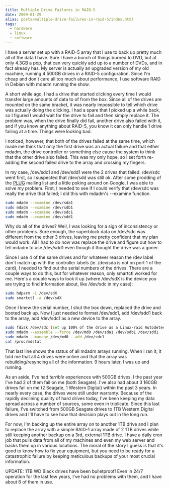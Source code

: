 ```yaml
---
title: Multiple Drive Failures in RAID-5
date: 2009-01-29
alias: posts/multiple-drive-failures-in-raid-5/index.html
tags:
  - hardware
  - linux
  - software
---
```


I have a server set up with a RAID-5 array that I use to back up pretty much all of the data I have. Sure I have a bunch of things burned to DVD, but at only 4.3GB a pop, that can very quickly add up to a number of DVDs, and in fact already has. My server is actually an upgraded version of my old machine, running 4 500GB drives in a RAID-5 configuration. Since I'm cheap and don't care all too much about performance, I use software RAID in Debian with mdadm running the show.

A short while ago, I had a drive that started clicking every time I would transfer large amounts of data to of from the box. Since all of the drives are mounted on the same bracket, it was nearly impossible to tell which drive was actually doing the clicking. I had a spare that I picked up a while back, so I figured I would wait for the drive to fail and then simply replace it. The problem was, when the drive finally did fail, another drive also failed with it, and if you know anything about RAID-5, you know it can only handle 1 drive failing at a time. Things were looking bad.

I noticed, however, that both of the drives failed at the same time, which made me think that only the first drive was an actual failure and that either mdadm, the drive controller or something else cause the system to think that the other drive also failed. This was my only hope, so I set forth re-adding the second failed drive to the array and crossing my fingers.

In my case, /dev/sdc1 and /dev/sdd1 were the 2 drives that failed. /dev/sdc went first, so I suspected that /dev/sdd was still ok. After some prodding of the [PLUG](http://plug.phoenix.az.us/) mailing list and a little poking around on Google, I was able to solve my problem. First, I needed to see if I could verify that /dev/sdc was really the drive that failed; I did this with mdadm's --examine function.

```bash
sudo mdadm --examine /dev/sda1
sudo mdadm --examine /dev/sdb1
sudo mdadm --examine /dev/sdc1
sudo mdadm --examine /dev/sdd1
```

Why do all of the drives? Well, I was looking for a sign of inconsistency or other problems. Sure enough, the superblock data on /dev/sdc was different from the other 3 drives, leaving me pretty confident that my plan would work. All I had to do now was replace the drive and figure out how to tell mdadm to use /dev/sdd1 even though it thought the drive was a goner.

Since I use 4 of the same drives and for whatever reason the /dev label don't match up with the controller labels (ie. /dev/sda is not on port 1 of the card), I needed to find out the serial numbers of the drives. There are a couple ways to do this, but for whatever reason, only smartctl worked for me. Here's a couple ways to look it up (where /dev/sdX is the device you are trying to find information about, like /dev/sdc in my case):

```bash
sudo hdparm -i /dev/sdX
sudo smartctl -a /dev/sdX
```

Once I knew the serial number, I shut the box down, replaced the drive and booted back up. Now I just needed to format /dev/sdc1, add /dev/sdd1 back to the array, add /dev/sdc1 as a new device to the array.

```bash
sudo fdisk /dev/sdc (set up 100% of the drive as a Linux-raid Autodetect)
sudo mdadm --assemble --force /dev/md0 /dev/sda1 /dev/sdb1 /dev/sdd1
sudo mdadm --manage /dev/md0 --add /dev/sdc1
cat /proc/mdstat
```

That last line shows the status of all mdadm arrays running. When I ran it, it told me that all 4 drives were online and that the array was rebuilding/resyncing all of the information. 9 hours later, I was up and running.

As an aside, I've had *terrible* experiences with 500GB drives. I the past year I've had 2 of them fail on me (both Seagate). I've also had about 3 160GB drives fail on me (2 Seagate, 1 Western Digital) within the past 3 years. In nearly every case, the drives were still under warranty. Because of the rapidly declining quality of hard drives today, I've been keeping my data spread across a number of sources, some even in triplicate. Since this last failure, I've switched from 500GB Seagate drives to 1TB Western Digital drives and I'll have to see how that decision plays out in the long run.

For now, I'm backing up the entire array on to another 1TB drive and I plan to replace the array with a simple RAID-1 array made of 2 1TB drives while still keeping another backup on a 3rd, external 1TB drive. I have a daily cron job that pulls data from all of my machines and even my web server and backs them up in various locations. The moral of the story I guess is that it's good to know how to fix your equipment, but you need to be ready for a catastrophic failure by keeping meticulous backups of your most crucial information.

UPDATE: 1TB WD Black drives have been bulletproof! Even in 24/7 operation for the last few years, I've had no problems with them, and I have about 6 of them in use.
